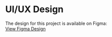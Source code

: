 # UI/UX Design

The design for this project is available on Figma:  
 [View Figma Design]([https://www.figma.com/your-link-here](https://www.figma.com/design/oJO6XjQlIBagxsv5qRsSVn/Untitled?node-id=0-1&p=f&t=xBewF7377ewqe1Tt-0))

